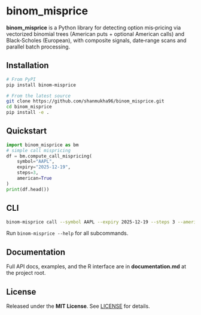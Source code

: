 # binom_misprice

**binom_misprice** is a Python library for detecting option mis‑pricing via vectorized binomial trees (American puts + optional American calls) and Black‑Scholes (European), with composite signals, date‑range scans and parallel batch processing.

## Installation
```bash
# From PyPI
pip install binom-misprice

# From the latest source
git clone https://github.com/shanmukha96/binom_misprice.git
cd binom_misprice
pip install -e .
````

## Quickstart
```python
import binom_misprice as bm
# simple call mispricing
df = bm.compute_call_mispricing(
    symbol="AAPL",
    expiry="2025-12-19",
    steps=3,
    american=True
)
print(df.head())
```
## CLI
```bash
binom-misprice call --symbol AAPL --expiry 2025-12-19 --steps 3 --american --output call.csv
```
Run `binom-misprice --help` for all subcommands.
## Documentation
Full API docs, examples, and the R interface are in **documentation.md** at the project root.
## License
Released under the **MIT License**. See [LICENSE](LICENSE) for details.
